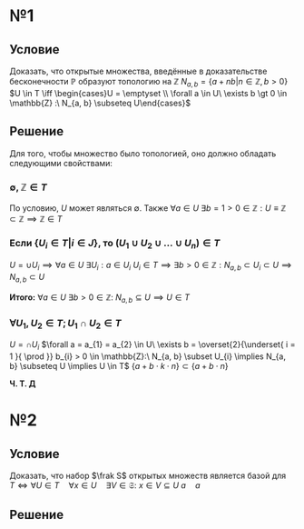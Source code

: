 # №1
## Условие
Доказать, что открытые множества, введённые в доказательстве бесконечности $\mathbb{P}$ образуют топологию на $\mathbb{Z}$
$N_{a, b} = \{ a + nb | n \in \mathbb{Z}, b > 0 \}$
$U \in T \iff \begin{cases}U = \emptyset \\ \forall a \in U\ \exists b \gt 0 \in \mathbb{Z} :\  N_{a, b} \subseteq U\end{cases}$
## Решение
Для того, чтобы множество было топологией, оно должно обладать следующими свойствами:
### $\emptyset, \mathbb{Z} \in T$
По условию, $U$ может являться $\emptyset$.
Также $\forall a \in U\ \exists b = 1 > 0 \in \mathbb{Z} : U \equiv \mathbb{Z} \subset \mathbb{Z} \implies \mathbb{Z} \in T$

### Если $\{ U_i\in T | i \in J\}$, то $(U_1 \cup U_2 \cup ... \cup U_n) \in  T$
$U = \cup U_{i} \implies \forall a \in U\ \exists U_{i}: a \in U_{i}$
$U_{i} \in T \implies \exists b > 0 \in \mathbb{Z}: N_{a, b} \subset U_{i} \subset U \implies N_{a, b} \subset U$

**Итого:**
$\forall a \in U\ \exists b > 0 \in \mathbb{Z}:\ N_{a, b} \subseteq U \implies U \in T$

###  $\forall U_{1}, U_{2} \in T; U_{1} \cap U_{2} \in T$
$U = \cap U_{i}$
$\forall a = a_{1} = a_{2} \in U\ \exists b = \overset{2}{\underset{ i = 1 }{ \prod }} b_{i} > 0 \in \mathbb{Z}:\ N_{a, b} \subset U_{i} \implies N_{a, b} \subseteq U \implies U \in T$
$\{ a + b \cdot k \cdot n \} \subset \{ a + b \cdot n \}$

**Ч. Т. Д**

# №2
## Условие
Доказать, что набор $\frak S$ открытых множеств является базой для $T \iff \forall U \in T \quad \forall x \in U \quad \exists V \in \mathfrak{S}:\ x \in V \subseteq U$
$a \quad a$

## Решение
